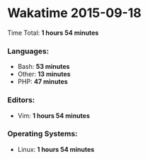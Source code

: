# Wakatime 2015-09-18

Time Total: **1 hours 54 minutes**

### Languages:
- Bash: **53 minutes** 
- Other: **13 minutes** 
- PHP: **47 minutes** 

### Editors:
- Vim: **1 hours 54 minutes** 

### Operating Systems:
- Linux: **1 hours 54 minutes** 

